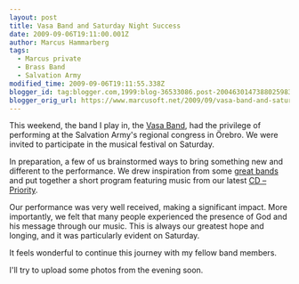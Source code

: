 ```yaml
---
layout: post
title: Vasa Band and Saturday Night Success
date: 2009-09-06T19:11:00.001Z
author: Marcus Hammarberg
tags:
  - Marcus private
  - Brass Band
  - Salvation Army
modified_time: 2009-09-06T19:11:55.338Z
blogger_id: tag:blogger.com,1999:blog-36533086.post-2004630147388025983
blogger_orig_url: https://www.marcusoft.net/2009/09/vasa-band-and-saturday-night-success.html
---
```


This weekend, the band I play in, the [Vasa Band](http://www.vasaband.se), had the privilege of performing at the Salvation Army's regional congress in Örebro. We were invited to participate in the musical festival on Saturday.

In preparation, a few of us brainstormed ways to bring something new and different to the performance. We drew inspiration from some [great bands](http://www.blackdykeband.co.uk) and put together a short program featuring music from our latest [CD – Priority](http://www.vasaband.se/index.php?id=6).

Our performance was very well received, making a significant impact. More importantly, we felt that many people experienced the presence of God and his message through our music. This is always our greatest hope and longing, and it was particularly evident on Saturday.

It feels wonderful to continue this journey with my fellow band members.

I'll try to upload some photos from the evening soon.
